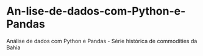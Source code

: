 # An-lise-de-dados-com-Python-e-Pandas
Análise de dados com Python e Pandas - Série histórica de commodities da Bahia
